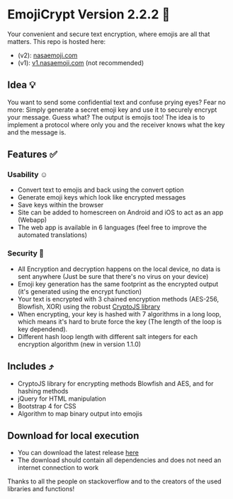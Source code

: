# EmojiCrypt Version 2.2.2 🌈

Your convenient and secure text encryption, where emojis are all that matters.
This repo is hosted here:

- (v2): [nasaemoji.com](https://nasaemoji.com)
- (v1): [v1.nasaemoji.com](https://v1.nasaemoji.com) (not recommended)

## Idea 💡

You want to send some confidential text and confuse prying eyes?
Fear no more: Simply generate a secret emoji key and use it to securely encrypt your message.
Guess what? The output is emojis too!
The idea is to implement a protocol where only you and the receiver knows what the key and the message is.

## Features ✅

### Usability ☺️

- Convert text to emojis and back using the convert option
- Generate emoji keys which look like encrypted messages
- Save keys within the browser
- Site can be added to homescreen on Android and iOS to act as an app (Webapp)
- The web app is available in 6 languages (feel free to improve the automated translations)

### Security 🔐

- All Encryption and decryption happens on the local device, no data is sent anywhere (Just be sure that there's no virus on your device)
- Emoji key generation has the same footprint as the encrypted output (it's generated using the encrypt function)
- Your text is encrypted with 3 chained encryption methods (AES-256, Blowfish, XOR) using the robust [CryptoJS library]( https://cryptojs.gitbook.io/docs)
- When encrypting, your key is hashed with 7 algorithms in a long loop, which means it's hard to brute force the key (The length of the loop is key dependend).
- Different hash loop length with different salt integers for each encryption algorithm (new in version 1.1.0)

## Includes ⤴️

- CryptoJS library for encrypting methods Blowfish and AES, and for hashing methods
- jQuery for HTML manipulation
- Bootstrap 4 for CSS
- Algorithm to map binary output into emojis

## Download for local execution

- You can download the latest release [here](https://github.com/mqxym/EmojiCrypt/releases)
- The download should contain all dependencies and does not need an internet connection to work

Thanks to all the people on stackoverflow and to the creators of the used libraries and functions!
